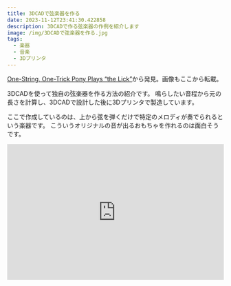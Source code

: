 ```yaml
---
title: 3DCADで弦楽器を作る
date: 2023-11-12T23:41:30.422858
description: 3DCADで作る弦楽器の作例を紹介します
image: /img/3DCADで弦楽器を作る.jpg
tags:
  - 楽器
  - 音楽
  - 3Dプリンタ
---
```

[One-String, One-Trick Pony Plays “the Lick”](https://hackaday.com/2023/10/04/one-string-one-trick-pony-plays-the-lick/)から発見。画像もここから転載。

3DCADを使って独自の弦楽器を作る方法の紹介です。
鳴らしたい音程から元の長さを計算し、3DCADで設計した後に3Dプリンタで製造しています。

ここで作成しているのは、上から弦を弾くだけで特定のメロディが奏でられるという楽器です。
こういうオリジナルの音が出るおもちゃを作れるのは面白そうです。

<iframe width="100%" height="315" src="https://www.youtube.com/embed/G-s9px3uzUo" title="YouTube video player" frameborder="0" allow="accelerometer; autoplay; clipboard-write; encrypted-media; gyroscope; picture-in-picture" allowfullscreen></iframe>

